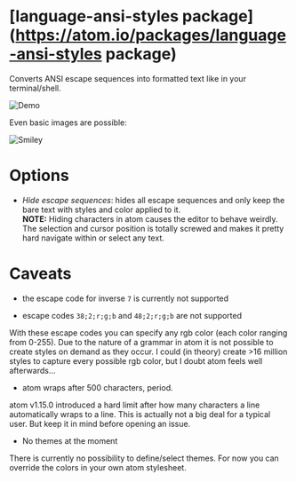 # [language-ansi-styles package](https://atom.io/packages/language-ansi-styles package)

Converts ANSI escape sequences into formatted text like in your terminal/shell.

![Demo](https://raw.githubusercontent.com/lloiser/language-ansi-styles/master/assets/sample.png)

Even basic images are possible:

![Smiley](https://raw.githubusercontent.com/lloiser/language-ansi-styles/master/assets/smiley.png)

# Options

* _Hide escape sequences_: hides all escape sequences and only keep the bare text with styles and color applied to it. <br /> __NOTE:__ Hiding characters in atom causes the editor to behave weirdly. The selection and cursor position is totally screwed and makes it pretty hard navigate within or select any text.

# Caveats

* the escape code for inverse `7` is currently not supported

* escape codes `38;2;r;g;b` and `48;2;r;g;b` are not supported

With these escape codes you can specify any rgb color (each color ranging from 0-255). Due to the nature of a grammar in atom it is not possible to create styles on demand as they occur. I could (in theory) create >16 million styles to capture every possible rgb color, but I doubt atom feels well afterwards...

* atom wraps after 500 characters, period.

atom v1.15.0 introduced a hard limit after how many characters a line automatically wraps to a line. This is actually not a big deal for a typical user. But keep it in mind before opening an issue.

* No themes at the moment

There is currently no possibility to define/select themes. For now you can override the colors in your own atom stylesheet.
